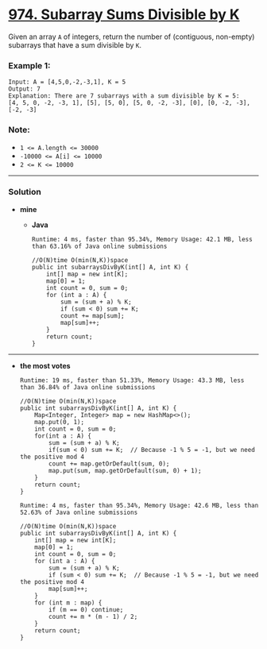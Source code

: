 # [974. Subarray Sums Divisible by K](https://leetcode.com/problems/subarray-sums-divisible-by-k/)

Given an array `A` of integers, return the number of (contiguous, non-empty) subarrays that have a sum divisible by `K`.

 

### Example 1:
```
Input: A = [4,5,0,-2,-3,1], K = 5
Output: 7
Explanation: There are 7 subarrays with a sum divisible by K = 5:
[4, 5, 0, -2, -3, 1], [5], [5, 0], [5, 0, -2, -3], [0], [0, -2, -3], [-2, -3]
``` 

### Note:
* `1 <= A.length <= 30000`
* `-10000 <= A[i] <= 10000`
* `2 <= K <= 10000`

---

### Solution
* **mine**
  * **Java**
  
    `Runtime: 4 ms, faster than 95.34%, Memory Usage: 42.1 MB, less than 63.16% of Java online submissions`
    ```
    //O(N)time O(min(N,K))space
    public int subarraysDivByK(int[] A, int K) {
        int[] map = new int[K];
        map[0] = 1;
        int count = 0, sum = 0;
        for (int a : A) {
            sum = (sum + a) % K;
            if (sum < 0) sum += K;
            count += map[sum];
            map[sum]++;
        }
        return count;
    }
    ```
  
---

* **the most votes**

  `Runtime: 19 ms, faster than 51.33%, Memory Usage: 43.3 MB, less than 36.84% of Java online submissions`
  ```
  //O(N)time O(min(N,K))space
  public int subarraysDivByK(int[] A, int K) {
      Map<Integer, Integer> map = new HashMap<>();
      map.put(0, 1);
      int count = 0, sum = 0;
      for(int a : A) {
          sum = (sum + a) % K;
          if(sum < 0) sum += K;  // Because -1 % 5 = -1, but we need the positive mod 4
          count += map.getOrDefault(sum, 0);
          map.put(sum, map.getOrDefault(sum, 0) + 1);
      }
      return count;
  }
  ```
  
  `Runtime: 4 ms, faster than 95.34%, Memory Usage: 42.6 MB, less than 52.63% of Java online submissions`
  ```
  //O(N)time O(min(N,K))space
  public int subarraysDivByK(int[] A, int K) {
      int[] map = new int[K];
      map[0] = 1;
      int count = 0, sum = 0;
      for (int a : A) {
          sum = (sum + a) % K;
          if (sum < 0) sum += K;  // Because -1 % 5 = -1, but we need the positive mod 4
          map[sum]++;
      }
      for (int m : map) {
          if (m == 0) continue;
          count += m * (m - 1) / 2;
      }
      return count;
  }
  ```
